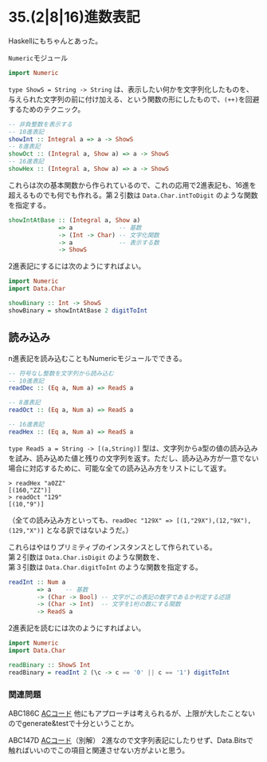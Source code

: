 # 35.\(2\|8\|16\)進数表記

Haskellにもちゃんとあった。

`Numeric`モジュール

```haskell
import Numeric
```

`type ShowS = String -> String` は、表示したい何かを文字列化したものを、与えられた文字列の前に付け加える、という関数の形にしたもので、`(++)`を回避するためのテクニック。

```haskell
-- 非負整数を表示する
-- 10進表記
showInt :: Integral a => a -> ShowS
-- 8進表記
showOct :: (Integral a, Show a) => a -> ShowS
-- 16進表記
showHex :: (Integral a, Show a) => a -> ShowS
```

これらは次の基本関数から作られているので、これの応用で2進表記も、16進を超えるものでも何でも作れる。第２引数は `Data.Char.intToDigit` のような関数を指定する。

```haskell
showIntAtBase :: (Integral a, Show a)
              => a             -- 基数
              -> (Int -> Char) -- 文字化関数
              -> a             -- 表示する数
              -> ShowS
```

2進表記にするには次のようにすればよい。

```haskell
import Numeric
import Data.Char

showBinary :: Int -> ShowS
showBinary = showIntAtBase 2 digitToInt
```

## 読み込み

n進表記を読み込むこともNumericモジュールでできる。

```haskell
-- 符号なし整数を文字列から読み込む
-- 10進表記
readDec :: (Eq a, Num a) => ReadS a

-- 8進表記
readOct :: (Eq a, Num a) => ReadS a

-- 16進表記
readHex :: (Eq a, Num a) => ReadS a
```

`type ReadS a = String -> [(a,String)]` 型は、文字列からa型の値の読み込みを試み、読み込めた値と残りの文字列を返す。ただし、読み込み方が一意でない場合に対応するために、可能な全ての読み込み方をリストにして返す。

```text
> readHex "a0ZZ"
[(160,"ZZ")]
> readOct "129"
[(10,"9")]
```

（全ての読み込み方といっても、`readDec "129X" => [(1,"29X"),(12,"9X"),(129,"X")]` となる訳ではないようだ。）

これらはやはりプリミティブのインスタンスとして作られている。  
第２引数は `Data.Char.isDigit` のような関数を、  
第３引数は `Data.Char.digitToInt` のような関数を指定する。

```haskell
readInt :: Num a	 
        => a    -- 基数
        -> (Char -> Bool) -- 文字がこの表記の数字であるか判定する述語
        -> (Char -> Int)  -- 文字を1桁の数にする関数
        -> ReadS a
```

2進表記を読むには次のようにすればよい。

```haskell
import Numeric
import Data.Char

readBinary :: ShowS Int
readBinary = readInt 2 (\c -> c == '0' || c == '1') digitToInt
```

### 関連問題

ABC186C [ACコード](https://atcoder.jp/contests/abc186/submissions/23184228) 他にもアプローチは考えられるが、上限が大したことないのでgenerate&testで十分ということか。

ABC147D [ACコード](https://atcoder.jp/contests/abc147/submissions/23185808)（別解） 2進なので文字列表記にしたりせず、Data.Bitsで触ればいいのでこの項目と関連させない方がよいと思う。




